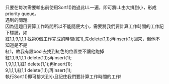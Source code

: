 只要在每次需要輸出前使用Sort1()跑過此LL一遍，即可將LL由大排到小，形成priority queue。  
遇到的問題:  
因為這題目要算工作時間所以不能隨便大小，需要將我們要計算工作時間的工作記下標誌，如  
紅1,1,9,1,1,1 找第0個工作完成的時間(紅1),先delete(1,1);再insert(1);回來，但他不知道是不是  
紅1，故我有設bool去找到紅色的位置並不讓他跑掉   
紅1,1,9,1,1,1 delete(1,1);再insert(1);   
1,9,1,1,1,紅1 delete(1,1);再insert(1);    
9,1,1,1,紅1,1 delete(1,1);再insert(1);   
執行Sort1()即可排大到小且記住我們要計算工作時間的工作!  
